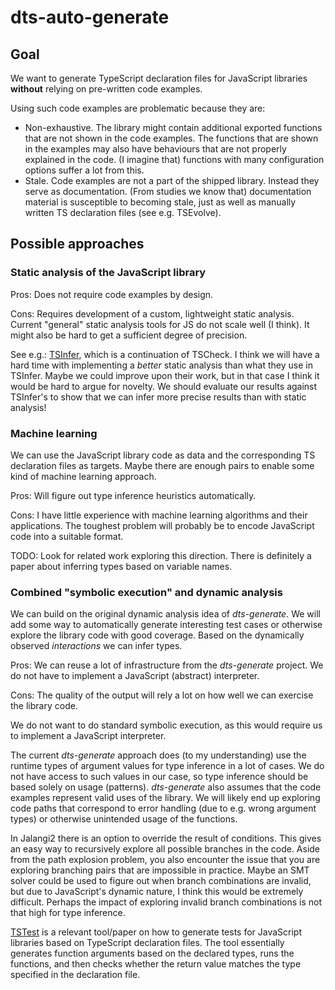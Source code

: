 # dts-auto-generate

## Goal

We want to generate TypeScript declaration files for JavaScript libraries **without** relying on pre-written code examples.

Using such code examples are problematic because they are:

* Non-exhaustive. The library might contain additional exported functions that are not shown in the code examples. The functions that are shown in the examples may also have behaviours that are not properly explained in the code. (I imagine that) functions with many configuration options suffer a lot from this.
* Stale. Code examples are not a part of the shipped library. Instead they serve as documentation. (From studies we know that) documentation material is susceptible to becoming stale, just as well as manually written TS declaration files (see e.g. TSEvolve).

## Possible approaches

### Static analysis of the JavaScript library

Pros: Does not require code examples by design.

Cons: Requires development of a custom, lightweight static analysis. Current "general" static analysis tools for JS do not scale well (I think). It might also be hard to get a sufficient degree of precision.

See e.g.: [TSInfer](https://cs.au.dk/~amoeller/papers/tstools/), which is a continuation of TSCheck.
I think we will have a hard time with implementing a *better* static analysis than what they use in TSInfer. Maybe we could improve upon their work, but in that case I think it would be hard to argue for novelty.
We should evaluate our results against TSInfer's to show that we can infer more precise results than with static analysis!

### Machine learning

We can use the JavaScript library code as data and the corresponding TS declaration files as targets. Maybe there are enough pairs to enable some kind of machine learning approach.

Pros: Will figure out type inference heuristics automatically.

Cons: I have little experience with machine learning algorithms and their applications. The toughest problem will probably be to encode JavaScript code into a suitable format.

TODO: Look for related work exploring this direction. There is definitely a paper about inferring types based on variable names.

### Combined "symbolic execution" and dynamic analysis

We can build on the original dynamic analysis idea of *dts-generate*. We will add some way to automatically generate interesting test cases or otherwise explore the library code with good coverage. Based on the dynamically observed *interactions* we can infer types.

Pros: We can reuse a lot of infrastructure from the *dts-generate* project. We do not have to implement a JavaScript (abstract) interpreter.

Cons: The quality of the output will rely a lot on how well we can exercise the library code.

We do not want to do standard symbolic execution, as this would require us to implement a JavaScript interpreter.

The current *dts-generate* approach does (to my understanding) use the runtime types of argument values for type inference in a lot of cases. We do not have access to such values in our case, so type inference should be based solely on usage (patterns).
*dts-generate* also assumes that the code examples represent valid uses of the library. We will likely end up exploring code paths that correspond to error handling (due to e.g. wrong argument types) or otherwise unintended usage of the functions.

In Jalangi2 there is an option to override the result of conditions. This gives an easy way to recursively explore all possible branches in the code. Aside from the path explosion problem, you also encounter the issue that you are exploring branching pairs that are impossible in practice. Maybe an SMT solver could be used to figure out when branch combinations are invalid, but due to JavaScript's dynamic nature, I think this would be extremely difficult.
Perhaps the impact of exploring invalid branch combinations is not that high for type inference.

[TSTest](https://cs.au.dk/~amoeller/papers/tstest/) is a relevant tool/paper on how to generate tests for JavaScript libraries based on TypeScript declaration files. The tool essentially generates function arguments based on the declared types, runs the functions, and then checks whether the return value matches the type specified in the declaration file.